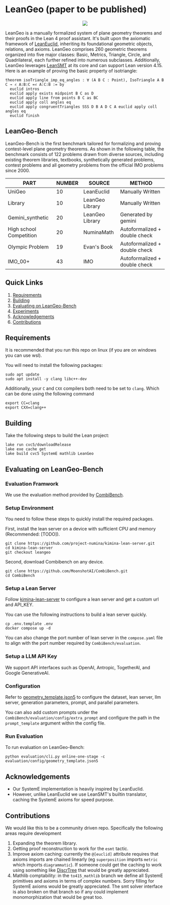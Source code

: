 # LeanGeo (paper to be published)

<p align="center">
    <a href="https://huggingface.co/datasets/AI-MO/GeometryLeanBench"><img src="https://img.shields.io/badge/🤗-huggingface-FFD21E"></a>
</p>

LeanGeo is a manually formalized system of plane geometry theorems and their proofs in the Lean 4 proof assistant. It's built upon the axiomatic framework of [LeanEuclid](https://github.com/loganrjmurphy/LeanEuclid), inheriting its foundational geometric objects, relations, and axioms. LeanGeo comprises 260 geometric theorems organized into five major classes: Basic, Metrics, Triangle, Circle, and Quadrilateral, each further refined into numerous subclasses. Additionally, LeanGeo leverages [LeanSMT](https://github.com/ufmg-smite/lean-smt) at its core and can support Lean version 4.15.
Here is an example of proving the basic property of isotriangle:
```
theorem isoTriangle_imp_eq_angles : ∀ (A B C : Point), IsoTriangle A B C → ∠ A:B:C =∠ A:C:B := by
  euclid intros
  euclid apply exists midpoint B C as D
  euclid apply line from points B C as BC
  euclid apply coll angles eq
  euclid apply congruentTriangles SSS D B A D C A euclid apply coll angles eq
  euclid finish
```
## LeanGeo-Bench

LeanGeo-Bench is the first benchmark tailored for formalizing and proving contest-level plane geometry theorems. As shown in the following table, the benchmark consists of 122 problems drawn from diverse sources, including existing theorem libraries, textbooks, synthetically generated problems, contest problems and all geometry problems from the official IMO problems since 2000.

| PART | NUMBER | SOURCE | METHOD |
|---|---|---|---|
| UniGeo | 10 | LeanEuclid | Manually Written |
| Library | 10 | LeanGeo Library | Manually Written |
| Gemini_synthetic | 20 | LeanGeo Library | Generated by gemini |
| High school Competition| 20 | NuminaMath | Autoformalized + double check |
| Olympic Problem | 19 | Evan's Book | Autoformalized + double check |
| IMO_00+ | 43 | IMO | Autoformalized + double check |

## Quick Links

1. [Requirements](#requirements)  
1. [Building](#building)
1. [Evaluating on LeanGeo-Bench](#evaluating-on-leangeo-bench)
1. [Experiments](#experiments)
1. [Acknowledgements](#acknowledgements)
1. [Contributions](#contributions)



## Requirements

It is recommended that you run this repo on linux (if you are on windows you can use wsl). 

You will need to install the following packages: 
```
sudo apt update
sudo apt install -y clang libc++-dev
```

Additionally, your `C` and `CXX` compilers both need to be set to `clang`. Which can be done using the following command
```
export CC=clang
export CXX=clang++
```

## Building

Take the following steps to build the Lean project:
~~~
lake run cvc5/downloadRelease
lake exe cache get
lake build cvc5 SystemE mathlib LeanGeo
~~~

## Evaluating on LeanGeo-Bench

### Evaluation Framwork

We use the evaluation method provided by [CombiBench](https://github.com/MoonshotAI/CombiBench/tree/master).

### Setup Environment

You need to follow these steps to quickly install the required packages.

First, install the lean server on a device with sufficient CPU and memory (Recommended: [TODO]).

~~~
git clone https://github.com/project-numina/kimina-lean-server.git
cd kimina-lean-server
git checkout leangeo
~~~

Second, download Combibench on any device.

~~~
git clone https://github.com/MoonshotAI/CombiBench.git
cd CombiBench
~~~


### Setup a Lean Server

Follow [kimina-lean-server](https://github.com/project-numina/kimina-lean-server/tree/leangeo) to configure a lean server and get a custom url and API_KEY.

You can use the following instructions to build a lean server quickly.
~~~
cp .env.template .env
docker compose up -d
~~~

You can also change the port number of lean server in the `compose.yaml` file to align with the port number required by `CombiBench/evaluation`.

### Setup a LLM API Key

We support API interfaces such as OpenAI, Antropic, TogetherAI, and Google GenerativeAI.

### Configuration

Refer to [geometry_template.json5](https://github.com/MoonshotAI/CombiBench/blob/master/evaluation/config/geometry_template.json5) to configure the dataset, lean server, llm server, generation parameters, prompt, and parallel parameters.

You can also add custom prompts under the `CombiBench/evaluation/config/extra_prompt` and configure the path in the `prompt_template` argument within the config file. 

### Run Evaluation

To run evaluation on LeanGeo-Bench:

```
python evaluation/cli.py online-one-stage -c evaluation/config/geometry_template.json5
```

## Acknowledgements

* Our SystemE implementation is heavily inspired by LeanEuclid.
* However, unlike LeanEuclid we use LeanSMT's builtin translator, caching the SystemE axioms for speed purpose.

## Contributions

We would like this to be a community driven repo. Specifically the following areas require development

1. Expanding the theorem library.
2. Getting proof reconstruction to work for the `esmt` tactic.
3. Improve axiom caching: currently the `@[euclid]` attribute requires that axioms imports are chained linearly (eg `superposition` imports `metric` which imports `diagrammatic`). If someone could get the caching to work using something like [DiscrTree](https://leanprover-community.github.io/mathlib4_docs/Lean/Meta/DiscrTreeTypes.html#Lean.Meta.DiscrTree) that would be greatly appreciated.
4. Mathlib comptability: in the `to415_mathlib` branch we define all SystemE primitives and axioms in terms of complex numbers. Sorry filling for SystemE axioms would be greatly appreciated. The smt solver interface is also broken on that branch so if any could implement monomorphization that would be great too.
